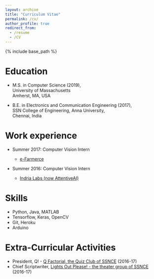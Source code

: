 ```yaml
---
layout: archive
title: "Curriculum Vitae"
permalink: /cv/
author_profile: true
redirect_from:
  - /resume
  - /CV
---
```


{% include base_path %}

Education
======
* M.S. in Computer Science (2019),<br/>
	  University of Massachusetts<br/>
	  Amherst, MA, USA

* B.E. in Electronics and Communication Engineering (2017),<br/>
	  SSN College of Engineering, Anna University, <br/>
	  Chennai, India
	
Work experience
======
* Summer 2017: Computer Vision Intern
  * [e-Farmerce](https://e-Farmerce.com)

* Summer 2016: Computer Vision Intern
  * [Indria Labs (now AttentiveAI)](https://attentive.ai)
  
  
Skills
======
* Python, Java, MATLAB
* Tensorflow, Keras, OpenCV
* Git, Heroku
* Arduino

  
Extra-Curricular Activities
======
* President, Q! - [Q Factorial, the Quiz Club of SSNCE](https://www.facebook.com/QFactorial/) (2016-17)
* Chief Scriptwriter, [Lights Out Please! - the theater group of SSNCE](https://www.facebook.com/LightsOutPlease/) (2016-17)

